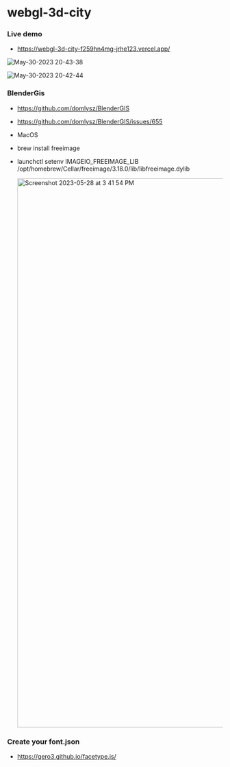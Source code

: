 # webgl-3d-city

### Live demo
- https://webgl-3d-city-f259hn4mg-jrhe123.vercel.app/

![May-30-2023 20-43-38](https://github.com/jrhe123/webgl-3d-city/assets/17329299/11c62fe6-9937-4879-b040-de6f61e5149b)

![May-30-2023 20-42-44](https://github.com/jrhe123/webgl-3d-city/assets/17329299/3ad2d6a6-d047-46c5-a0c9-a019ac1b5e32)


### BlenderGis

- https://github.com/domlysz/BlenderGIS
- https://github.com/domlysz/BlenderGIS/issues/655

- MacOS
- brew install freeimage
- launchctl setenv IMAGEIO_FREEIMAGE_LIB /opt/homebrew/Cellar/freeimage/3.18.0/lib/libfreeimage.dylib

  <img width="1282" alt="Screenshot 2023-05-28 at 3 41 54 PM" src="https://github.com/jrhe123/webgl-3d-city/assets/17329299/3bd25523-a580-4725-8be8-d4957b9ceec6">

### Create your font.json

- https://gero3.github.io/facetype.js/
